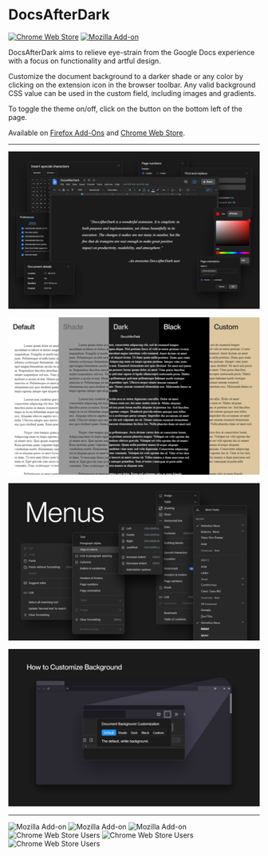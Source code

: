 # DocsAfterDark

[![Chrome Web Store](https://img.shields.io/chrome-web-store/v/pihphjfnfjmdbhakhjifipfdgbpenobg?color=%23262626%20)](https://chrome.google.com/webstore/detail/docsafterdark/pihphjfnfjmdbhakhjifipfdgbpenobg) [![Mozilla Add-on](https://img.shields.io/amo/v/docsafterdark?color=%23262626%20)](https://addons.mozilla.org/en-US/firefox/addon/docsafterdark/)


DocsAfterDark aims to relieve eye-strain from the Google Docs experience with a focus on functionality and artful design.

Customize the document background to a darker shade or any color by clicking on the extension icon in the browser toolbar. Any valid background CSS value can be used in the custom field, including images and gradients.

To toggle the theme on/off, click on the button on the bottom left of the page.

Available on [Firefox Add-Ons](https://addons.mozilla.org/en-US/firefox/addon/docsafterdark/) and [Chrome Web Store](https://chrome.google.com/webstore/detail/docsafterdark/pihphjfnfjmdbhakhjifipfdgbpenobg).

---

![promotional image](docsafterdark.png)

![background customization](backgrounds.png)

![menus preview](menus.png)

![customization menu](customization_menu.png)

---

![Mozilla Add-on](https://img.shields.io/amo/users/docsafterdark?color=%23262626%20&label=firefox%20users) ![Mozilla Add-on](https://img.shields.io/amo/rating/docsafterdark?color=%23262626%20&label=firefox%20rating) ![Mozilla Add-on](https://img.shields.io/amo/dw/docsafterdark?color=%23262626%20&label=firefox%20downloads) ![Chrome Web Store Users](https://img.shields.io/chrome-web-store/users/pihphjfnfjmdbhakhjifipfdgbpenobg?color=%23262626%20&label=chrome%20users) ![Chrome Web Store Users](https://img.shields.io/chrome-web-store/rating/pihphjfnfjmdbhakhjifipfdgbpenobg?color=%23262626%20&label=chrome%20rating) ![Chrome Web Store Users](https://img.shields.io/chrome-web-store/rating-count/pihphjfnfjmdbhakhjifipfdgbpenobg?color=%23262626%20&label=chrome%20rating%20count)
